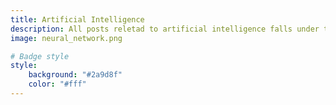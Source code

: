 ```yaml
---
title: Artificial Intelligence
description: All posts reletad to artificial intelligence falls under this category
image: neural_network.png

# Badge style
style:
    background: "#2a9d8f"
    color: "#fff"
---
```

